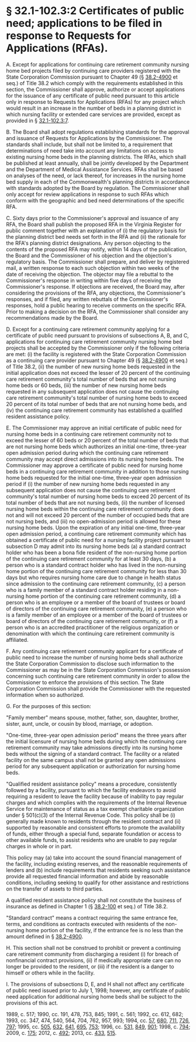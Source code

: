 # § 32.1-102.3:2 Certificates of public need; applications to be filed in response to Requests for Applications (RFAs).

<p>A. Except for applications for continuing care retirement community nursing home bed projects filed by continuing care providers registered with the State Corporation Commission pursuant to Chapter 49 (§ <a href='http://law.lis.virginia.gov/vacode/38.2-4900/'>38.2-4900</a> et seq.) of Title 38.2 which comply with the requirements established in this section, the Commissioner shall approve, authorize or accept applications for the issuance of any certificate of public need pursuant to this article only in response to Requests for Applications (RFAs) for any project which would result in an increase in the number of beds in a planning district in which nursing facility or extended care services are provided, except as provided in § <a href='http://law.lis.virginia.gov/vacode/32.1-102.3:7/'>32.1-102.3:7</a>.</p><p>B. The Board shall adopt regulations establishing standards for the approval and issuance of Requests for Applications by the Commissioner. The standards shall include, but shall not be limited to, a requirement that determinations of need take into account any limitations on access to existing nursing home beds in the planning districts. The RFAs, which shall be published at least annually, shall be jointly developed by the Department and the Department of Medical Assistance Services. RFAs shall be based on analyses of the need, or lack thereof, for increases in the nursing home bed supply in each of the Commonwealth's planning districts in accordance with standards adopted by the Board by regulation. The Commissioner shall only accept for review applications in response to such RFAs which conform with the geographic and bed need determinations of the specific RFA.</p><p>C. Sixty days prior to the Commissioner's approval and issuance of any RFA, the Board shall publish the proposed RFA in the Virginia Register for public comment together with an explanation of (i) the regulatory basis for the planning district bed needs set forth in the RFA and (ii) the rationale for the RFA's planning district designations. Any person objecting to the contents of the proposed RFA may notify, within 14 days of the publication, the Board and the Commissioner of his objection and the objection's regulatory basis. The Commissioner shall prepare, and deliver by registered mail, a written response to each such objection within two weeks of the date of receiving the objection. The objector may file a rebuttal to the Commissioner's response in writing within five days of receiving the Commissioner's response. If objections are received, the Board may, after considering the provisions of the RFA, any objections, the Commissioner's responses, and if filed, any written rebuttals of the Commissioner's responses, hold a public hearing to receive comments on the specific RFA. Prior to making a decision on the RFA, the Commissioner shall consider any recommendations made by the Board.</p><p>D. Except for a continuing care retirement community applying for a certificate of public need pursuant to provisions of subsections A, B, and C, applications for continuing care retirement community nursing home bed projects shall be accepted by the Commissioner only if the following criteria are met: (i) the facility is registered with the State Corporation Commission as a continuing care provider pursuant to Chapter 49 (§ <a href='http://law.lis.virginia.gov/vacode/38.2-4900/'>38.2-4900</a> et seq.) of Title 38.2, (ii) the number of new nursing home beds requested in the initial application does not exceed the lesser of 20 percent of the continuing care retirement community's total number of beds that are not nursing home beds or 60 beds, (iii) the number of new nursing home beds requested in any subsequent application does not cause the continuing care retirement community's total number of nursing home beds to exceed 20 percent of its total number of beds that are not nursing home beds, and (iv) the continuing care retirement community has established a qualified resident assistance policy.</p><p>E. The Commissioner may approve an initial certificate of public need for nursing home beds in a continuing care retirement community not to exceed the lesser of 60 beds or 20 percent of the total number of beds that are not nursing home beds which authorizes an initial one-time, three-year open admission period during which the continuing care retirement community may accept direct admissions into its nursing home beds. The Commissioner may approve a certificate of public need for nursing home beds in a continuing care retirement community in addition to those nursing home beds requested for the initial one-time, three-year open admission period if (i) the number of new nursing home beds requested in any subsequent application does not cause the continuing care retirement community's total number of nursing home beds to exceed 20 percent of its total number of beds that are not nursing beds, (ii) the number of licensed nursing home beds within the continuing care retirement community does not and will not exceed 20 percent of the number of occupied beds that are not nursing beds, and (iii) no open-admission period is allowed for these nursing home beds. Upon the expiration of any initial one-time, three-year open admission period, a continuing care retirement community which has obtained a certificate of public need for a nursing facility project pursuant to subsection D may admit into its nursing home beds (a) a standard contract holder who has been a bona fide resident of the non-nursing home portion of the continuing care retirement community for at least 30 days, (b) a person who is a standard contract holder who has lived in the non-nursing home portion of the continuing care retirement community for less than 30 days but who requires nursing home care due to change in health status since admission to the continuing care retirement community, (c) a person who is a family member of a standard contract holder residing in a non-nursing home portion of the continuing care retirement community, (d) a person who is an employee or a member of the board of trustees or board of directors of the continuing care retirement community, (e) a person who is a family member of an employee or a member of the board of trustees or board of directors of the continuing care retirement community, or (f) a person who is an accredited practitioner of the religious organization or denomination with which the continuing care retirement community is affiliated.</p><p>F. Any continuing care retirement community applicant for a certificate of public need to increase the number of nursing home beds shall authorize the State Corporation Commission to disclose such information to the Commissioner as may be in the State Corporation Commission's possession concerning such continuing care retirement community in order to allow the Commissioner to enforce the provisions of this section. The State Corporation Commission shall provide the Commissioner with the requested information when so authorized.</p><p>G. For the purposes of this section:</p><p>"Family member" means spouse, mother, father, son, daughter, brother, sister, aunt, uncle, or cousin by blood, marriage, or adoption.</p><p>"One-time, three-year open admission period" means the three years after the initial licensure of nursing home beds during which the continuing care retirement community may take admissions directly into its nursing home beds without the signing of a standard contract. The facility or a related facility on the same campus shall not be granted any open admissions period for any subsequent application or authorization for nursing home beds.</p><p>"Qualified resident assistance policy" means a procedure, consistently followed by a facility, pursuant to which the facility endeavors to avoid requiring a resident to leave the facility because of inability to pay regular charges and which complies with the requirements of the Internal Revenue Service for maintenance of status as a tax exempt charitable organization under § 501(c)(3) of the Internal Revenue Code. This policy shall be (i) generally made known to residents through the resident contract and (ii) supported by reasonable and consistent efforts to promote the availability of funds, either through a special fund, separate foundation or access to other available funds, to assist residents who are unable to pay regular charges in whole or in part.</p><p>This policy may (a) take into account the sound financial management of the facility, including existing reserves, and the reasonable requirements of lenders and (b) include requirements that residents seeking such assistance provide all requested financial information and abide by reasonable conditions, including seeking to qualify for other assistance and restrictions on the transfer of assets to third parties.</p><p>A qualified resident assistance policy shall not constitute the business of insurance as defined in Chapter 1 (§ <a href='http://law.lis.virginia.gov/vacode/38.2-100/'>38.2-100</a> et seq.) of Title 38.2.</p><p>"Standard contract" means a contract requiring the same entrance fee, terms, and conditions as contracts executed with residents of the non-nursing home portion of the facility, if the entrance fee is no less than the amount defined in § <a href='http://law.lis.virginia.gov/vacode/38.2-4900/'>38.2-4900</a>.</p><p>H. This section shall not be construed to prohibit or prevent a continuing care retirement community from discharging a resident (i) for breach of nonfinancial contract provisions, (ii) if medically appropriate care can no longer be provided to the resident, or (iii) if the resident is a danger to himself or others while in the facility.</p><p>I. The provisions of subsections D, E, and H shall not affect any certificate of public need issued prior to July 1, 1998; however, any certificate of public need application for additional nursing home beds shall be subject to the provisions of this act.</p><p>1989, c. 517; 1990, cc. 191, 478, 753, 845; 1991, c. 561; 1992, cc. 612, 682; 1993, cc. 347, 474, 540, 564, 704, 762, 957, 993; 1994, cc. <a href='http://lis.virginia.gov/cgi-bin/legp604.exe?941+ful+CHAP0057'>57</a>, <a href='http://lis.virginia.gov/cgi-bin/legp604.exe?941+ful+CHAP0680'>680</a>, <a href='http://lis.virginia.gov/cgi-bin/legp604.exe?941+ful+CHAP0711'>711</a>, <a href='http://lis.virginia.gov/cgi-bin/legp604.exe?941+ful+CHAP0726'>726</a>, <a href='http://lis.virginia.gov/cgi-bin/legp604.exe?941+ful+CHAP0797'>797</a>; 1995, cc. <a href='http://lis.virginia.gov/cgi-bin/legp604.exe?951+ful+CHAP0505'>505</a>, <a href='http://lis.virginia.gov/cgi-bin/legp604.exe?951+ful+CHAP0632'>632</a>, <a href='http://lis.virginia.gov/cgi-bin/legp604.exe?951+ful+CHAP0641'>641</a>, <a href='http://lis.virginia.gov/cgi-bin/legp604.exe?951+ful+CHAP0695'>695</a>, <a href='http://lis.virginia.gov/cgi-bin/legp604.exe?951+ful+CHAP0753'>753</a>; 1996, cc. <a href='http://lis.virginia.gov/cgi-bin/legp604.exe?961+ful+CHAP0531'>531</a>, <a href='http://lis.virginia.gov/cgi-bin/legp604.exe?961+ful+CHAP0849'>849</a>, <a href='http://lis.virginia.gov/cgi-bin/legp604.exe?961+ful+CHAP0901'>901</a>; 1998, c. <a href='http://lis.virginia.gov/cgi-bin/legp604.exe?981+ful+CHAP0794'>794</a>; 2009, c. <a href='http://lis.virginia.gov/cgi-bin/legp604.exe?091+ful+CHAP0175'>175</a>; 2012, c. <a href='http://lis.virginia.gov/cgi-bin/legp604.exe?121+ful+CHAP0492'>492</a>; 2013, cc. <a href='http://lis.virginia.gov/cgi-bin/legp604.exe?131+ful+CHAP0433'>433</a>, <a href='http://lis.virginia.gov/cgi-bin/legp604.exe?131+ful+CHAP0515'>515</a>.</p>